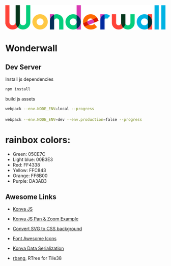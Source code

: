 ![](static/img/wonderwall-small.png)

# Wonderwall

## Dev Server

Install js dependencies

```bash
npm install
```

build js assets

```bash
webpack --env.NODE_ENV=local --progress

webpack --env.NODE_ENV=dev --env.production=false --progress
```

# rainbox colors:

* Green: 05CE7C
* Light blue: 00B3E3
* Red: FF4338
* Yellow: FFC843
* Orange: FF6B00
* Purple: DA3AB3

## Awesome Links

* [Konva JS](https://konvajs.org/)
* [Konva JS Pan & Zoom Example](https://codepen.io/atindo23/pen/byZEpY)
* [Convert SVG to CSS background](https://yoksel.github.io/url-encoder/)
* [Font Awesome Icons](https://fontawesome.com/icons?d=gallery)
* [Konva Data Serialization](https://konvajs.org/docs/data_and_serialization/Best_Practices.html)

* [rbang](https://github.com/tidwall/rbang), RTree for Tile38
